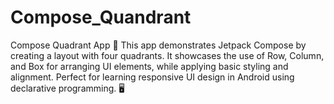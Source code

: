 # Compose_Quandrant
Compose Quadrant App 📱  This app demonstrates Jetpack Compose by creating a layout with four quadrants. It showcases the use of Row, Column, and Box for arranging UI elements, while applying basic styling and alignment. Perfect for learning responsive UI design in Android using declarative programming. 🖥️
